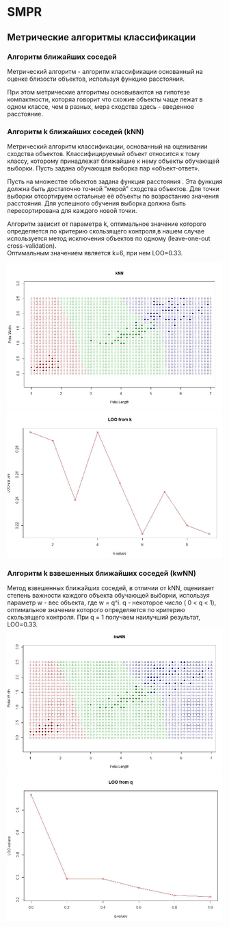 # SMPR
## Метрические алгоритмы классификации  
###		Алгоритм ближайших соседей  
Метрический алгоритм - алгоритм классификации основанный на оценке близости объектов, используя функцию расстояния. 

При этом метрические алгоритмы основываются на гипотезе компактности, которяа говорит что схожие объекты чаще лежат в одном классе, чем в разных, мера сходства здесь - введенное расстояние.
### Алгоритм k ближайших соседей (kNN)  
Метрический алгоритм классификации, основанный на оценивании сходства объектов. Классифицируемый объект относится к тому классу, которому принадлежат ближайшие к нему объекты обучающей выборки. 
Пусть задана обучающая выборка пар «объект-ответ».

Пусть на множестве объектов задана функция расстояния . Эта функция должна быть достаточно точной "мерой" сходства объектов. Для точки выборки отсортируем остальные её объекты по возрастанию значения расстояния. Для успешного обучения выборка должна быть пересортирована для каждого новой точки.


Алгоритм зависит от параметра k, оптимальное значение которого определяется по критерию скользящего контроля,в нашем случае используется метод исключения объектов по одному (leave-one-out cross-validation).  
Оптимальным значением является k=6, при нем LOO=0.33.

![Карта классификации kNN](https://github.com/FerideM/SMPR/blob/master/knn%20map.JPG)
![LOO от k](https://github.com/FerideM/SMPR/blob/master/LOO%20k.JPG)  


### Алгоритм k взвешенных ближайших соседей (kwNN)  
Метод взвешенных ближайших соседей, в отличии от kNN, оценивает степень важности каждого объекта обучающей выборки, используя параметр w - вес объекта, где w = q^i. q - некоторое число ( 0 < q < 1), оптимальное значение которого определяется по критерию скользящего контроля.  При q = 1 получаем наилучший результат, LOO=0.33.
![Карта классификации kwNN](https://github.com/FerideM/SMPR/blob/master/kwnn%20map.JPG)
![LOO от q](https://github.com/FerideM/SMPR/blob/master/LOO%20q.JPG)  
